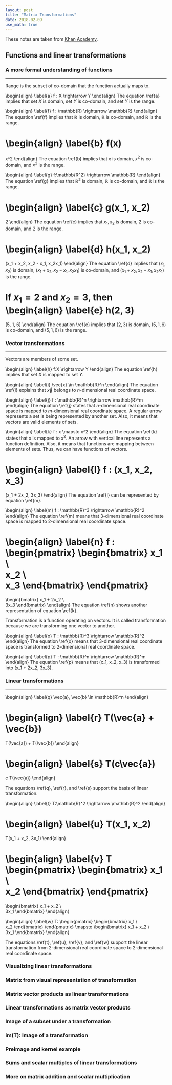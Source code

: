 ```yaml
---
layout: post
title: "Matrix Transformations"
date: 2018-02-09
use_math: true
---
```


These notes are taken from [Khan Academy](https://www.khanacademy.org/math/linear-algebra/matrix-transformations#linear-transformations).

## Functions and linear transformations

### A more formal understanding of functions
--------------------------------------------

Range is the subset of co-domain that the function actually maps to.

\begin{align} 
\label{a}
f : X 
\rightarrow 
Y
\end{align}
The equation \ref{a} implies that set $X$ is domain, set $Y$ is co-domain, and set $Y$ is the range.

\begin{align} 
\label{f}
f : \mathbb{R} 
\rightarrow 
\mathbb{R}
\end{align}
The equation \ref{f} implies that $\mathbb{R}$ is domain, $\mathbb{R}$ is co-domain, and $\mathbb{R}$ is the range.

\begin{align} 
\label{b}
f(x)
=
x^2
\end{align}
The equation \ref{b} implies that $x$ is domain, $x^2$ is co-domain, and $x^2$ is the range.


\begin{align} 
\label{g}
f:\mathbb{R^2} \rightarrow \mathbb{R}
\end{align}
The equation \ref{g} implies that $\mathbb{R^2}$ is domain, $\mathbb{R}$ is co-domain, and $\mathbb{R}$ is the range.

\begin{align} 
\label{c}
g(x_1, x_2) 
= 
2
\end{align}
The equation  \ref{c} implies that $x_1, x_2$ is domain, $2$ is co-domain, and $2$ is the range.

\begin{align} 
\label{d}
h(x_1, x_2) 
= 
(x_1 + x_2, x_2 - x_1, x_2x_1)
\end{align}
The equation \ref{d} implies that $(x_1, x_2)$ is domain, $(x_1 + x_2, x_2 - x_1, x_2x_1)$ is co-domain, and $(x_1 + x_2, x_2 - x_1, x_2x_1)$ is the range.

If $x_1 = 2$ and $x_2 = 3$, then
\begin{align} 
\label{e}
h(2, 3) 
= 
(5, 1, 6)
\end{align}
The equation \ref{e} implies that $(2, 3)$ is domain, $(5, 1, 6)$ is co-domain, and $(5, 1, 6)$ is the range.

### Vector transformations
--------------------------

Vectors are members of some set.

\begin{align} 
\label{h}
f:X 
\rightarrow 
Y
\end{align}
The equation \ref{h} implies that set $X$ is mapped to set $Y$.

\begin{align} \label{i}
\vec{x} 
\in 
\mathbb{R}^n
\end{align}
The equation \ref{i} explains that $\vec{x}$ belongs to $n$-dimensional real coordinate space. 

\begin{align} \label{j}
f : \mathbb{R}^n
\rightarrow
\mathbb{R}^m
\end{align}
The equation \ref{j} states that $n$-dimensional real coordinate space is mapped to $m$-dimensional real coordinate space. A regular arrow represents a set is being represented by another set. Also, it means that vectors are valid elements of sets.

\begin{align} 
\label{k}
f : x
\mapsto
x^2
\end{align}
The equation \ref{k} states that $x$ is mapped to $x^2$. An arrow with vertical line represents a function definition. Also, it means that functions are mapping between elements of sets. Thus, we can have functions of vectors.

\begin{align} 
\label{l}
f : (x_1, x_2, x_3)
=
(x_1 + 2x_2, 3x_3)
\end{align}
The equation \ref{l} can be represented by equation \ref{m}.

\begin{align} 
\label{m}
f : \mathbb{R}^3
\rightarrow
\mathbb{R}^2
\end{align}
The equation \ref{m} means that 3-dimensional real coordinate space is mapped to 2-dimensional real coordinate space.

\begin{align} 
\label{n}
f :
\begin{pmatrix}
\begin{bmatrix}
x_1 \\\
x_2 \\\
x_3
\end{bmatrix}
\end{pmatrix}
=
\begin{bmatrix}
x_1 + 2x_2 \\\
3x_3
\end{bmatrix}
\end{align}
The equation \ref{n} shows another representation of equation \ref{k}.

Transformation is a function operating on vectors. It is called transformation because we are transforming one vector to another.

\begin{align} 
\label{o}
T : \mathbb{R}^3
\rightarrow
\mathbb{R}^2
\end{align}
The equation \ref{o} means that 3-dimensional real coordinate space is transformed to 2-dimensional real coordinate space.

\begin{align} 
\label{p}
T : \mathbb{R}^n
\rightarrow
\mathbb{R}^m
\end{align}
The equation \ref{p} means that (x_1, x_2, x_3) is transformed into (x_1 + 2x_2, 3x_3).


### Linear transformations
--------------------------

\begin{align} 
\label{q}
\vec{a}, \vec{b} 
\in
\mathbb{R}^n
\end{align}

\begin{align} 
\label{r}
T(\vec{a} + \vec{b}) 
=
T(\vec{a}) + T(\vec{b})
\end{align}

\begin{align} 
\label{s}
T(c\vec{a})
=
c T(\vec{a})
\end{align}

The equations \ref{q}, \ref{r}, and \ref{s} support the basis of linear transformation.

\begin{align} 
\label{t}
T:\mathbb{R}^2
\rightarrow
\mathbb{R}^2
\end{align}

\begin{align} 
\label{u}
T(x_1, x_2) 
=
T(x_1 + x_2, 3x_1)
\end{align}

\begin{align} 
\label{v}
T
\begin{pmatrix}
\begin{bmatrix}
x_1 \\\
x_2
\end{bmatrix}
\end{pmatrix}
=
\begin{bmatrix}
x_1 + x_2 \\\
3x_1
\end{bmatrix}
\end{align}

\begin{align} 
\label{w}
T:
\begin{pmatrix}
\begin{bmatrix}
x_1 \\\
x_2
\end{bmatrix}
\end{pmatrix}
\mapsto
\begin{bmatrix}
x_1 + x_2 \\\
3x_1
\end{bmatrix}
\end{align}

The equations \ref{t}, \ref{u}, \ref{v}, and \ref{w} support the linear transformation from 2-dimensional real coordinate space to 2-dimensional real coordinate space.







### Visualizing linear transformations

### Matrix from visual representation of transformation

### Matrix vector products as linear transformations

### Linear transformations as matrix vector products

### Image of a subset under a transformation

### im$\textrm{(}$T$\textrm{)}$: Image of a transformation

### Preimage and kernel example

### Sums and scalar multiples of linear transformations

### More on matrix addition and scalar multiplication




<!--## Linear transformation examples

To be continued...

## Transformations and matrix multiplication

To be continued...

## Inverse functions and transformations

To be continued...

## Finding inverses and determinants

To be continued...

## More determinant depth

To be continued...

## Transpose of a matrix

To be continued...-->